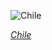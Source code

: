 
![Chile](https://www.gstatic.com/prettyearth/assets/full/5933.jpg)

*[Chile](https://www.google.com/maps/@-48.113508,-74.553336,15z/data=!3m1!1e3)*
